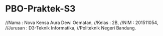 # PBO-Praktek-S3

//Nama    : Nova Kensa Aura Dewi Oematan,
//Kelas   : 2B,
//NIM     : 201511054,
//Jurusan : D3-Teknik Informatika,
//Politeknik Negeri Bandung.
